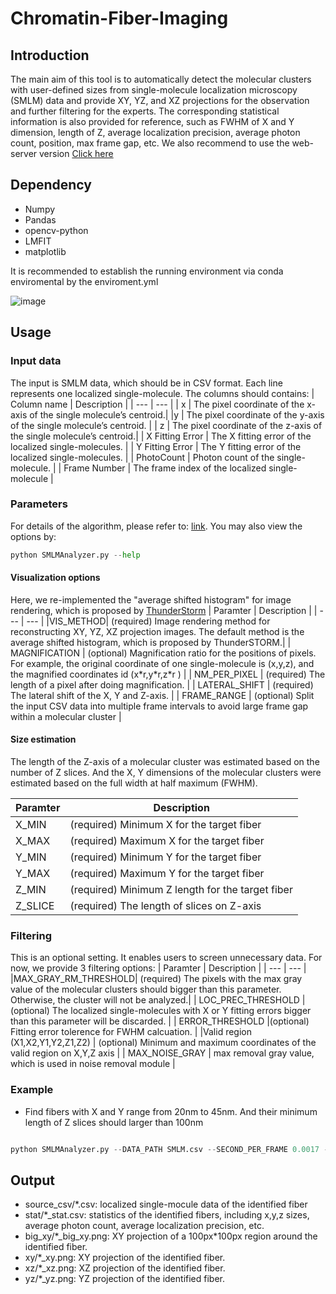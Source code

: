 # Chromatin-Fiber-Imaging
## Introduction
The main aim of this tool is to automatically detect the molecular clusters with user-defined sizes from single-molecule localization microscopy (SMLM) data and provide XY, YZ, and XZ projections for the observation and further filtering for the experts. The corresponding statistical information is also provided for reference, such as FWHM of X and Y dimension, length of Z, average localization precision, average photon count, position, max frame gap, etc. We also recommend to use the web-server version [Click here](http://www.bio8.cs.hku.hk/CFI)


## Dependency
* Numpy
* Pandas
* opencv-python
* LMFIT
* matplotlib

It is recommended to establish the running environment via conda enviromental by the enviroment.yml

![image](https://drive.google.com/uc?export=view&id=1a1wYN44hSXHKOUAY77lPCk4tq-RM3JZK)


## Usage
### Input data 

The input is SMLM data, which should be in CSV format. Each line represents one localized single-molecule. The columns should contains:
| Column name | Description |
| --- | --- |
| x | The pixel coordinate of the x-axis of the single molecule’s centroid.|
|y | The pixel coordinate of the y-axis of the single molecule’s centroid. |
| z | The pixel coordinate of the z-axis of the single molecule’s centroid.|
| X Fitting Error | The X fitting error of the localized single-molecules. |
| Y Fitting Error | The Y fitting error of the localized single-molecules. |
| PhotoCount | Photon count of the single-molecule. |
| Frame Number | The frame index of the localized single-molecule | 


### Parameters

For details of the algorithm, please refer to: [link]().
You may also view the options by:
````python
python SMLMAnalyzer.py --help

````

#### Visualization options

Here, we re-implemented the "average shifted histogram" for image rendering, which is proposed by [ThunderStorm](https://github.com/zitmen/thunderstorm)
| Paramter | Description |
| --- | --- |
|VIS_METHOD| (required) Image rendering method for reconstructing XY, YZ, XZ projection images. The default method is the average shifted histogram, which is proposed by ThunderSTORM.|
| MAGNIFICATION | (optional) Magnification ratio for the positions of pixels. For example, the original coordinate of one single-molecule is \(x,y,z\), and the magnified coordinates id \(x\*r,y\*r,z\*r \) |
| NM_PER_PIXEL | (required) The length of a pixel after doing magnification. |
| LATERAL_SHIFT | (required) The lateral shift of the X, Y and Z-axis. |
| FRAME_RANGE | (optional) Split the input CSV data into multiple frame intervals to avoid large frame gap within a molecular cluster | 

#### Size estimation

The length of the Z-axis of a molecular cluster was estimated based on the number of Z slices. And the X, Y dimensions of the molecular clusters were estimated based on the full width at half maximum (FWHM).

| Paramter | Description |
| --- | --- |
| X_MIN | (required) Minimum X for the target fiber |
| X_MAX | (required) Maximum X for the target fiber | 
| Y_MIN | (required) Minimum Y for the target fiber |
| Y_MAX | (required) Maximum Y for the target fiber |
| Z_MIN | (required) Minimum Z length for the target fiber |
| Z_SLICE | (required) The length of slices on Z-axis | 



### Filtering
This is an optional setting. It enables users to screen unnecessary data. For now, we provide 3 filtering options: 
| Paramter | Description |
| --- | --- |
|MAX_GRAY_RM_THRESHOLD| (required) The pixels with the max gray value of the molecular clusters should bigger than this parameter. Otherwise, the cluster will not be analyzed.|
| LOC_PREC_THRESHOLD | (optional) The localized single-molecules with X or Y fitting errors bigger than this parameter will be discarded. |
| ERROR_THRESHOLD |(optional) Fitting error tolerence for FWHM calcuation. |
|Valid region (X1,X2,Y1,Y2,Z1,Z2) | (optional) Minimum and maximum coordinates of the valid region on X,Y,Z axis |
| MAX_NOISE_GRAY | max removal gray value, which is used in noise removal module |
### Example

* Find fibers with X and Y range from 20nm to 45nm. And their minimum length of Z slices should larger than 100nm

````python

python SMLMAnalyzer.py --DATA_PATH SMLM.csv --SECOND_PER_FRAME 0.0017 --NM_PER_PIXEL 10 --MAGNIFICATION 10.6 --SAVE_PATH save_dir/ --X_MIN 20 --X_MAX 45 --Y_MIN 20 --Y_MAX 45 --Z_MIN 100 --FRAME_RANGE 250

````


## Output

* source_csv/*.csv: localized single-mocule data of the identified fiber
* stat/*_stat.csv: statistics of the identified fibers, including  x,y,z sizes, average photon count, average localization precision, etc.
* big_xy/*_big_xy.png: XY projection of a 100px\*100px region around the identified fiber.
* xy/*_xy.png: XY projection of the identified fiber.
* xz/*_xz.png: XZ projection of the identified fiber.
* yz/*_yz.png: YZ projection of the identified fiber.



